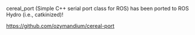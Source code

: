 cereal_port (Simple C++ serial port class for ROS) has been ported to ROS Hydro (i.e., catkinized)!

https://github.com/ozymandium/cereal-port
